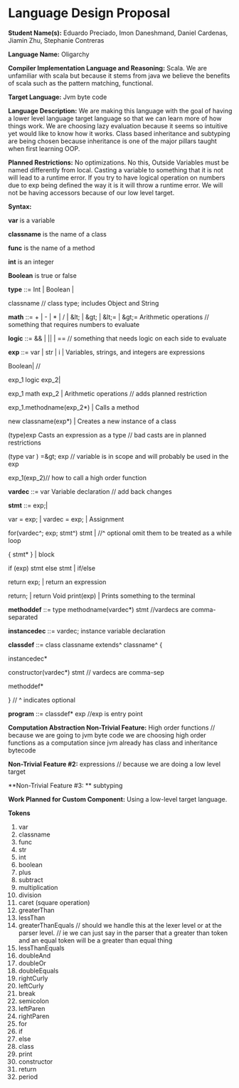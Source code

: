 # Language Design Proposal

**Student Name(s):** Eduardo Preciado, Imon Daneshmand, Daniel Cardenas, Jiamin Zhu, Stephanie Contreras

**Language Name:** Oligarchy

**Compiler Implementation Language and Reasoning:** Scala. We are unfamiliar with scala but because it stems from java we believe the benefits of scala such as the pattern matching, functional.

**Target Language:**  Jvm byte code

**Language Description:** We are making this language with the goal of having a lower level language target language so that we can learn more of how things work. We are choosing lazy evaluation because it seems so intuitive yet would like to know how it works. Class based inheritance and subtyping are being chosen because inheritance is one of the major pillars taught when first learning OOP.

**Planned Restrictions:** No optimizations. No this, Outside Variables must be named differently from local. Casting a variable to something that it is not will lead to a runtime error. If you try to have logical operation on numbers due to exp being defined the way it is it will throw a runtime error. We will not be having accessors because of our low level target.

**Syntax:**

**var** is a variable

**classname** is the name of a class

**func** is the name of a method

**int** is an integer

**Boolean** is true or false

**type** ::= Int | Boolean |

classname // class type; includes Object and String

**math** ::= + | - | \* | / | \&lt; | \&gt; |  \&lt;= | \&gt;= Arithmetic operations // something that requires numbers to evaluate

**logic** ::=  &amp;&amp; | || |   ==  // something that needs logic on each side to evaluate

**exp** ::= var | str | i | Variables, strings, and integers are expressions

 Boolean| //

 exp\_1 logic exp\_2|

  exp\_1 math exp\_2 | Arithmetic operations // adds planned restriction

  exp\_1.methodname(exp\_2\*) | Calls a method

  new classname(exp\*) | Creates a new instance of a class

  (type)exp Casts an expression as a type // bad casts are in planned restrictions

 (type var ) =\&gt; exp // variable is in scope and will probably be used in the exp

 exp\_1(exp\_2)// how to call a high order function

**vardec** ::= var  Variable declaration  // add back changes

**stmt** ::= exp;|

  var = exp; | vardec = exp; | Assignment

  for(vardec^; exp;  stmt^) stmt | //^ optional omit them to be treated as a while loop

  { stmt\* } | block

  if (exp) stmt else stmt | if/else

  return exp; | return an expression

  return; | return Void
  print(exp) | Prints something to the terminal


**methoddef** ::= type methodname(vardec\*) stmt //vardecs are comma-separated

**instancedec** ::= vardec; instance variable declaration

**classdef** ::= class classname extends^ classname^ {

   instancedec\*

   constructor(vardec\*) stmt  // vardecs are comma-sep

   methoddef\*

  }   // ^ indicates optional

**program** ::= classdef\* exp //exp is entry point

**Computation Abstraction Non-Trivial Feature:** High order functions  // because we are going to jvm byte code we are choosing high order functions as a computation since jvm already has class and inheritance bytecode

**Non-Trivial Feature #2:** expressions // because we are doing a low level target

**Non-Trivial Feature #3:  ** subtyping

**Work Planned for Custom Component:** Using a low-level target language.



**Tokens**

1. var
2. classname
3. func
4. str
5. int
6. boolean
7. plus
8. subtract
9. multiplication
10. division
11. caret (square operation)
12. greaterThan
13. lessThan
14. greaterThanEquals  // should we handle this at the lexer level or at the parser level.
// ie we can just say in the parser that a greater than token and an equal token will be a greater than equal thing
15. lessThanEquals
16. doubleAnd
17. doubleOr
18. doubleEquals
19. rightCurly
20. leftCurly
21. break
22. semicolon
23. leftParen
24. rightParen
25. for
26. if
27. else
28. class
29. print
30. constructor
31. return
32. period
